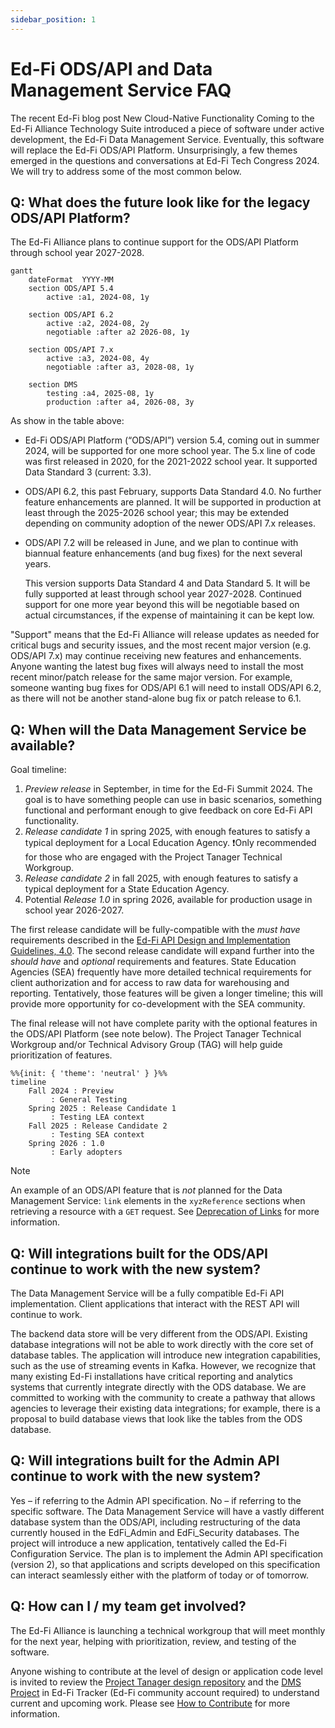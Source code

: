 ```yaml
---
sidebar_position: 1
---
```


# Ed-Fi ODS/API and Data Management Service FAQ

The recent Ed-Fi blog post New Cloud-Native Functionality Coming to the Ed-Fi
Alliance Technology Suite introduced a piece of software under active
development, the Ed-Fi Data Management Service. Eventually, this software will
replace the Ed-Fi ODS/API Platform. Unsurprisingly, a few themes emerged in the
questions and conversations at Ed-Fi Tech Congress 2024. We will try to address
some of the most common below.

## Q: What does the future look like for the legacy ODS/API Platform?

The Ed-Fi Alliance plans to continue support for the ODS/API Platform through school year 2027-2028.

```mermaid
gantt
    dateFormat  YYYY-MM
    section ODS/API 5.4
        active :a1, 2024-08, 1y

    section ODS/API 6.2
        active :a2, 2024-08, 2y
        negotiable :after a2 2026-08, 1y

    section ODS/API 7.x
        active :a3, 2024-08, 4y
        negotiable :after a3, 2028-08, 1y

    section DMS
        testing :a4, 2025-08, 1y
        production :after a4, 2026-08, 3y
```

As show in the table above:

* Ed-Fi ODS/API Platform (“ODS/API”) version 5.4, coming out in summer 2024,
  will be supported for one more school year. The 5.x line of code was first
  released in 2020, for the 2021-2022 school year. It supported Data Standard 3
  (current: 3.3).
* ODS/API 6.2, this past February, supports Data Standard 4.0. No further
  feature enhancements are planned. It will be supported in production at least
  through the 2025-2026 school year; this may be extended depending on community
  adoption of the newer ODS/API 7.x releases.
* ODS/API 7.2 will be released in June, and we plan to continue with biannual
  feature enhancements (and bug fixes) for the next several years.

  This version supports Data Standard 4 and Data Standard 5. It will be fully
  supported at least through school year 2027-2028. Continued support for one
  more year beyond this will be negotiable based on actual circumstances, if the
  expense of maintaining it can be kept low.

"Support" means that the Ed-Fi Alliance will release updates as needed for
critical bugs and security issues, and the most recent major version (e.g.
ODS/API 7.x) may continue receiving new features and enhancements. Anyone
wanting the latest bug fixes will always need to install the most recent
minor/patch release for the same major version. For example, someone wanting bug
fixes for ODS/API 6.1 will need to install ODS/API 6.2, as there will not be
another stand-alone bug fix or patch release to 6.1.

## Q: When will the Data Management Service be available?

Goal timeline:

1. _Preview release_ in September, in time for the Ed-Fi Summit 2024. The goal is
   to have something people can use in basic scenarios, something functional and
   performant enough to give feedback on core Ed-Fi API functionality.
2. _Release candidate 1_ in spring 2025, with enough features to satisfy a typical
   deployment for a Local Education Agency. :exclamation:Only recommended for
   those who are engaged with the Project Tanager Technical Workgroup.
3. _Release candidate 2_ in fall 2025, with enough features to satisfy a typical
   deployment for a State Education Agency.
4. Potential _Release 1.0_ in spring 2026, available for production usage in
   school year 2026-2027.

The first release candidate will be fully-compatible with the _must have_
requirements described in the [Ed-Fi API Design and Implementation Guidelines,
4.0](https://edfi.atlassian.net/wiki/spaces/EFAPIGUIDE/pages/144867329/Ed-Fi+API+Design+and+Implementation+Guidelines).
The second release candidate will expand further into the _should have_ and
_optional_ requirements and features. State Education Agencies (SEA) frequently
have more detailed technical requirements for client authorization and for
access to raw data for warehousing and reporting. Tentatively, those features
will be given a longer timeline; this will provide more opportunity for
co-development with the SEA community.

The final release will not have complete parity with the optional features in
the ODS/API Platform (see note below). The Project Tanager Technical Workgroup
and/or Technical Advisory Group (TAG) will help guide prioritization of
features.

```mermaid
%%{init: { 'theme': 'neutral' } }%%
timeline
    Fall 2024 : Preview
         : General Testing
    Spring 2025 : Release Candidate 1
         : Testing LEA context
    Fall 2025 : Release Candidate 2
         : Testing SEA context
    Spring 2026 : 1.0
         : Early adopters
```

> [!NOTE]
> An example of an ODS/API feature that is _not_ planned for the Data Management
> Service: `link` elements in the `xyzReference` sections when retrieving a
> resource with a `GET` request. See [Deprecation of
> Links](https://edfi.atlassian.net/wiki/spaces/EFAPIGUIDE/pages/133791871/GET+Requests#Deprecation-of-Links)
> for more information.

## Q: Will integrations built for the ODS/API continue to work with the new system?

The Data Management Service will be a fully compatible Ed-Fi API implementation.
Client applications that interact with the REST API will continue to work.

The backend data store will be very different from the ODS/API. Existing
database integrations will not be able to work directly with the core set of
database tables. The application will introduce new integration capabilities,
such as the use of streaming events in Kafka. However, we recognize that many
existing Ed-Fi installations have critical reporting and analytics systems that
currently integrate directly with the ODS database. We are committed to working
with the community to create a pathway that allows agencies to leverage their
existing data integrations; for example, there is a proposal to build database
views that look like the tables from the ODS database.

## Q: Will integrations built for the Admin API continue to work with the new system?

Yes – if referring to the Admin API specification. No – if referring to the
specific software. The Data Management Service will have a vastly different
database system than the ODS/API, including restructuring of the data currently
housed in the EdFi_Admin and EdFi_Security databases. The project will introduce
a new application, tentatively called the Ed-Fi Configuration Service. The plan
is to implement the Admin API specification (version 2), so that applications
and scripts developed on this specification can interact seamlessly either with
the platform of today or of tomorrow.

## Q: How can I / my team get involved?

The Ed-Fi Alliance is launching a technical workgroup that will meet monthly for
the next year, helping with prioritization, review, and testing of the software.

Anyone wishing to contribute at the level of design or application code level is
invited to review the [Project Tanager design repository](./) and the [DMS
Project](https://tracker.ed-fi.org/secure/RapidBoard.jspa?rapidView=261&view=planning&issueLimit=100)
in Ed-Fi Tracker (Ed-Fi community account required) to understand current and
upcoming work. Please see [How to Contribute](./CONTRIBUTING.md) for more
information.
